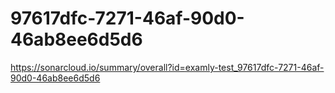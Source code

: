 # 97617dfc-7271-46af-90d0-46ab8ee6d5d6
https://sonarcloud.io/summary/overall?id=examly-test_97617dfc-7271-46af-90d0-46ab8ee6d5d6
